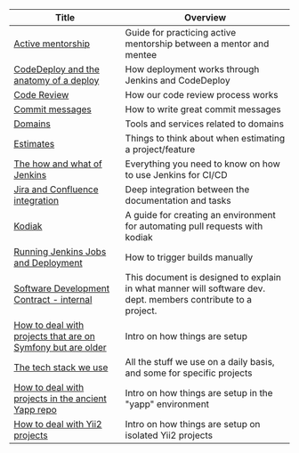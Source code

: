 <!-- prettier-ignore-start -->
<!-- start_toc -->
| Title | Overview |
|---|---|
| [Active mentorship](/playbooks/active-mentorship.md#readme) | Guide for practicing active mentorship between a mentor and mentee |
| [CodeDeploy and the anatomy of a deploy](/playbooks/anatomy-of-a-deploy.md#readme) | How deployment works through Jenkins and CodeDeploy |
| [Code Review](/playbooks/code-review.md#readme) | How our code review process works |
| [Commit messages](/playbooks/commit-messages.md#readme) | How to write great commit messages |
| [Domains](/playbooks/domains.md#readme) | Tools and services related to domains |
| [Estimates](/playbooks/estimates.md#readme) | Things to think about when estimating a project/feature |
| [The how and what of Jenkins](/playbooks/jenkins.md#readme) | Everything you need to know on how to use Jenkins for CI/CD |
| [Jira and Confluence integration](/playbooks/jira-confluence-integration.md#readme) | Deep integration between the documentation and tasks |
| [Kodiak](/playbooks/kodiak.md#readme) | A guide for creating an environment for automating pull requests with kodiak |
| [Running Jenkins Jobs and Deployment](/playbooks/running-jenkins-jobs.md#readme) | How to trigger builds manually |
| [Software Development Contract - internal](/playbooks/software-development-internal-contract.md#readme) | This document is designed to explain in what manner will software dev. dept. members contribute to a project. |
| [How to deal with projects that are on Symfony but are older](/playbooks/symfony.md#readme) | Intro on how things are setup |
| [The tech stack we use](/playbooks/technology.md#readme) | All the stuff we use on a daily basis, and some for specific projects |
| [How to deal with projects in the ancient Yapp repo](/playbooks/yapp.md#readme) | Intro on how things are setup in the "yapp" environment |
| [How to deal with Yii2 projects](/playbooks/yii2.md#readme) | Intro on how things are setup on isolated Yii2 projects |
<!-- end_toc -->
<!-- prettier-ignore-end -->
